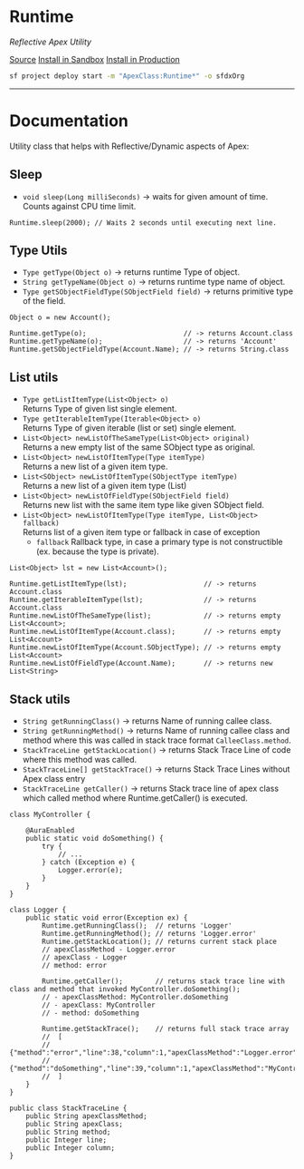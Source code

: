 # Runtime
*Reflective Apex Utility*

[Source](https://github.com/pkozuchowski/Apex-Opensource-Library/blob/master/force-app/commons/shared/Runtime.cls)
[Install in Sandbox](https://test.salesforce.com/packaging/installPackage.apexp?p0=04tJ6000000LeGeIAK)
[Install in Production](https://login.salesforce.com/packaging/installPackage.apexp?p0=04tJ6000000LeGeIAK)

```bash
sf project deploy start -m "ApexClass:Runtime*" -o sfdxOrg
```

---
# Documentation
Utility class that helps with Reflective/Dynamic aspects of Apex:

## Sleep
- `void sleep(Long milliSeconds)` -> waits for given amount of time. Counts against CPU time limit.
```apex
Runtime.sleep(2000); // Waits 2 seconds until executing next line.
```

## Type Utils
- `Type getType(Object o)` -> returns runtime Type of object.
- `String getTypeName(Object o)` -> returns runtime type name of object.
- `Type getSObjectFieldType(SObjectField field)` -> returns primitive type of the field.
```apex
Object o = new Account();

Runtime.getType(o);                        // -> returns Account.class
Runtime.getTypeName(o);                    // -> returns 'Account'
Runtime.getSObjectFieldType(Account.Name); // -> returns String.class 
```

## List utils
- `Type getListItemType(List<Object> o)`  
  Returns Type of given list single element.
- `Type getIterableItemType(Iterable<Object> o)`  
  Returns Type of given iterable (list or set) single element.
- `List<Object> newListOfTheSameType(List<Object> original)`  
  Returns a new empty list of the same SObject type as original.
- `List<Object> newListOfItemType(Type itemType)`  
  Returns a new list of a given item type.
- `List<SObject> newListOfItemType(SObjectType itemType)`  
  Returns a new list of a given item type (List<SObject>)
- `List<Object> newListOfFieldType(SObjectField field)`  
  Returns new list with the same item type like given SObject field.
- `List<Object> newListOfItemType(Type itemType, List<Object> fallback)`   
  Returns list of a given item type or fallback in case of exception
	- `fallback`
	  Rallback type, in case a primary type is not constructible (ex. because the type is private).

```apex
List<Object> lst = new List<Account>();

Runtime.getListItemType(lst);                   // -> returns Account.class
Runtime.getIterableItemType(lst);               // -> returns Account.class
Runtime.newListOfTheSameType(list);             // -> returns empty List<Account>;
Runtime.newListOfItemType(Account.class);       // -> returns empty List<Account>
Runtime.newListOfItemType(Account.SObjectType); // -> returns empty List<Account>
Runtime.newListOfFieldType(Account.Name);       // -> returns new List<String> 
```

## Stack utils
- `String getRunningClass()` -> returns Name of running callee class.
- `String getRunningMethod()` -> returns Name of running callee class and method where this was called in stack trace format `CalleeClass.method`.
- `StackTraceLine getStackLocation()` -> returns Stack Trace Line of code where this method was called.
- `StackTraceLine[] getStackTrace()` -> returns Stack Trace Lines without Apex class entry
- `StackTraceLine getCaller()` -> returns Stack trace line of apex class which called method where Runtime.getCaller() is executed.

```apex | Runtime Stack | Example when transaction is started from Aura method
class MyController {

	@AuraEnabled
	public static void doSomething() {
		try {
			// ...
		} catch (Exception e) {
			Logger.error(e);
		}
	}
}

class Logger {
	public static void error(Exception ex) {
		Runtime.getRunningClass();  // returns 'Logger'
		Runtime.getRunningMethod(); // returns 'Logger.error'
		Runtime.getStackLocation(); // returns current stack place
		// apexClassMethod - Logger.error
		// apexClass - Logger
		// method: error

		Runtime.getCaller();        // returns stack trace line with class and method that invoked MyController.doSomething();
		// - apexClassMethod: MyController.doSomething
		// - apexClass: MyController
		// - method: doSomething

		Runtime.getStackTrace();    // returns full stack trace array
		//  [
		//      {"method":"error","line":38,"column":1,"apexClassMethod":"Logger.error","apexClass":"Logger"},
		//      {"method":"doSomething","line":39,"column":1,"apexClassMethod":"MyController.doSomething","apexClass":"MyController"}
		//  ]
	}
}
```

```apex | Stack Trace Line
public class StackTraceLine {
	public String apexClassMethod;
	public String apexClass;
	public String method;
	public Integer line;
	public Integer column;
}
```